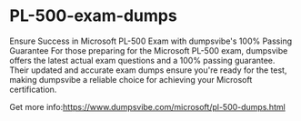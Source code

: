 # PL-500-exam-dumps
Ensure Success in Microsoft PL-500 Exam with dumpsvibe's 100% Passing Guarantee For those preparing for the Microsoft PL-500  exam, dumpsvibe offers the latest actual exam questions and a 100% passing guarantee. Their updated and accurate exam dumps ensure you're ready for the test, making dumpsvibe a reliable choice for achieving your Microsoft certification.

Get more info:https://www.dumpsvibe.com/microsoft/pl-500-dumps.html
